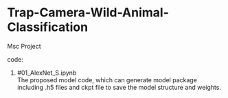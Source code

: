 # Trap-Camera-Wild-Animal-Classification
Msc Project

code:

1) #01_AlexNet_S.ipynb  
The proposed model code, which can generate model package including .h5 files and ckpt file to save the model structure and weights.

